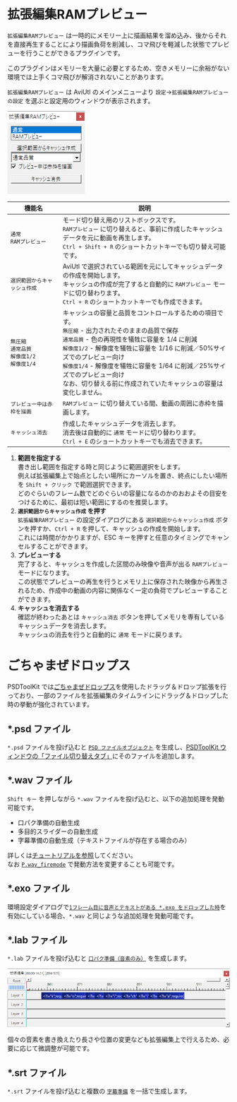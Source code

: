# 拡張編集RAMプレビュー

`拡張編集RAMプレビュー` は一時的にメモリー上に描画結果を溜め込み、後からそれを直接再生することにより描画負荷を削減し、コマ飛びを軽減した状態でプレビューを行うことができるプラグインです。

このプラグインはメモリーを大量に必要とするため、空きメモリーに余裕がない環境では上手くコマ飛びが解消されないことがあります。

`拡張編集RAMプレビュー` は AviUtl のメインメニューより `設定`→`拡張編集RAMプレビューの設定` を選ぶと設定用のウィンドウが表示されます。

![`拡張編集RAMプレビュー` 設定](assets/plugins-ram.png)

機能名|説明
---|---
`通常`<br>`RAMプレビュー`|モード切り替え用のリストボックスです。<br>`RAMプレビュー` に切り替えると、事前に作成したキャッシュデータを元に動画を再生します。<br>`Ctrl + Shift + R` のショートカットキーでも切り替え可能です。
`選択範囲からキャッシュ作成`|AviUtl で選択されている範囲を元にしてキャッシュデータの作成を開始します。<br>キャッシュの作成が完了すると自動的に `RAMプレビュー` モードに切り替わります。<br>`Ctrl + R` のショートカットキーでも作成できます。
`無圧縮`<br>`通常品質`<br>`解像度1/2`<br>`解像度1/4`|キャッシュの容量と品質をコントロールするための項目です。<br>`無圧縮` - 出力されたそのままの品質で保存<br>`通常品質` - 色の再現性を犠牲に容量を 1/4 に削減<br>`解像度1/2` - 解像度を犠牲に容量を 1/16 に削減／50%サイズでのプレビュー向け<br>`解像度1/4` - 解像度を犠牲に容量を 1/64 に削減／25%サイズでのプレビュー向け<br>なお、切り替える前に作成されていたキャッシュの容量は変化しません。
`プレビュー中は赤枠を描画`|`RAMプレビュー` に切り替えている間、動画の周囲に赤枠を描画します。
`キャッシュ消去`|作成したキャッシュデータを消去します。<br>消去後は自動的に `通常` モードに切り替わります。<br>`Ctrl + E` のショートカットキーでも消去できます。

1. **範囲を指定する**  
書き出し範囲を指定する時と同じように範囲選択をします。  
例えば拡張編集上で始点としたい場所にカーソルを置き、終点にしたい場所を `Shift + クリック` で範囲選択できます。  
どのぐらいのフレーム数でどのぐらいの容量になるのかのおおよその目安をつけるために、最初は短い範囲にするのを推奨します。
2. **`選択範囲からキャッシュ作成` を押す**  
`拡張編集RAMプレビュー` の設定ダイアログにある `選択範囲からキャッシュ作成` ボタンを押すか、`Ctrl + R` を押して、キャッシュの作成を開始します。  
これには時間がかかりますが、ESC キーを押すと任意のタイミングでキャンセルすることができます。
3. **プレビューする**  
完了すると、キャッシュを作成した区間のみ映像や音声が出る `RAMプレビュー` モードになります。  
この状態でプレビューの再生を行うとメモリ上に保存された映像から再生されるため、作成中の動画の内容に関係なく一定の負荷でプレビューすることができます。
4. **キャッシュを消去する**  
確認が終わったあとは `キャッシュ消去` ボタンを押してメモリを専有しているキャッシュデータを消去します。  
キャッシュの消去を行うと自動的に `通常` モードに戻ります。

# ごちゃまぜドロップス

PSDToolKit では[ごちゃまぜドロップス](https://github.com/oov/aviutl_gcmzdrops)を使用したドラッグ＆ドロップ拡張を行っており、一部のファイルを拡張編集のタイムラインにドラッグ＆ドロップした時の挙動が強化されています。

## *.psd ファイル

`*.psd` ファイルを投げ込むと [`PSD ファイルオブジェクト`](obj.md#PSD_ファイルオブジェクト) を生成し、[PSDToolKit ウィンドウの「ファイル切り替えタブ」](obj.md#PSDToolKit_ウィンドウ)にそのファイルを追加します。

## *.wav ファイル

`Shift キー` を押しながら `*.wav` ファイルを投げ込むと、以下の追加処理を発動可能です。

- 口パク準備の自動生成
- 多目的スライダーの自動生成
- 字幕準備の自動生成（テキストファイルが存在する場合のみ）

詳しくは[チュートリアルを参照](tutorial.md#口パク準備と字幕準備の配置を効率化)してください。  
なお [`P.wav_firemode`](setting.md#P.wav_firemode) で発動方法を変更することも可能です。

## *.exo ファイル

環境設定ダイアログで[`1フレーム目に音声とテキストがある *.exo をドロップした時`](setting.md#.E7.92.B0.E5.A2.83.E8.A8.AD.E5.AE.9A.E3.83.80.E3.82.A4.E3.82.A2.E3.83.AD.E3.82.B0)を有効にしている場合、`*.wav` と同じような追加処理を発動可能です。

## *.lab ファイル

`*.lab` ファイルを投げ込むと [`口パク準備（音素のみ）`](prep.md#口パク準備（音素のみ）) を生成します。

![`*.lab` ファイルのドラッグ＆ドロップ例](assets/plugins-lab.png)

個々の音素を書き換えたり長さや位置の変更なども拡張編集上で行えるため、必要に応じて微調整が可能です。

## *.srt ファイル

`*.srt` ファイルを投げ込むと複数の [`字幕準備`](prep.md#字幕準備) を一括で生成します。
